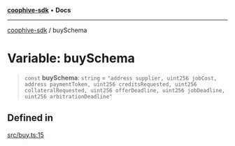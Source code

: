 [**coophive-sdk**](../README.md) • **Docs**

***

[coophive-sdk](../globals.md) / buySchema

# Variable: buySchema

> `const` **buySchema**: `string` = `"address supplier, uint256 jobCost, address paymentToken, uint256 creditsRequested, uint256 collateralRequested, uint256 offerDeadline, uint256 jobDeadline, uint256 arbitrationDeadline"`

## Defined in

[src/buy.ts:15](https://github.com/CoopHive/coophive-sdk/blob/0566794b0d4e977b07da040496c8b6dca5eb89e3/src/buy.ts#L15)
